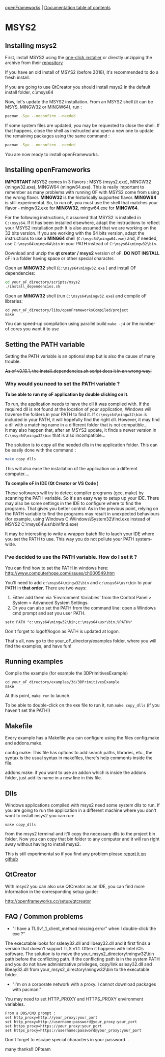 [openFrameworks](http://openframeworks.cc/) | [Documentation table of contents](table_of_contents.md)


MSYS2
=====

Installing msys2
----------------

First, install MSYS2 using the [one-click installer](https://msys2.github.io/) or
directly unzipping the archive from their [repository](http://sourceforge.net/projects/msys2/files/Base/x86_64/)

If you have an old install of MSYS2 (before 2018), it's recommended to do a fresh install.

If you are going to use QtCreator you should install msys2 in the default install folder, c:\msys64



Now, let's update the MSYS2 installation.
From an MSYS2 shell (it can be MSYS, MINGW32 or MINGW64), run :

```sh
pacman -Syu --noconfirm --needed
```

If some system files are updated, you may be requested to close the shell.
If that happens, close the shell as instructed and open a new one to update the remaining packages using the same command :

```sh
pacman -Syu --noconfirm --needed
```

You are now ready to install openFrameworks.


Installing openFrameworks
-------------------------

**IMPORTANT**
MSYS2 comes in 3 flavors : MSYS (msys2.exe), MINGW32 (mingw32.exe), MINGW64 (mingw64.exe).
This is really important to remember as many problems with running OF with MSYS2 come from using the wrong flavor.
**MINGW32** is the historically supported flavor.
**MINGW64** is still experimental.
So, to run oF, you must use the shell that matches your flavor - mingw32.exe for **MINGW32**, mingw64.exe for **MINGW64**.

For the following instructions, it assumed that MSYS2 is installed in `C:\msys64`.
If it has been installed elsewhere, adapt the instructions to reflect your MSYS2 installation path
It is also assumed that we are working on the 32 bits version.
If you are working with the 64 bits version, adapt the instructions to use a **MING64** shell (`C:\msys64\mingw64.exe`) and, if needed,  use `C:\msys64\mingw64\bin` in your PATH instead of `C:\msys64\mingw32\bin`.

Download and unzip the **qt creator / msys2** version of oF. 
**DO NOT INSTALL** oF in a folder having space or other special character.

Open an **MINGW32** shell (`C:\msys64\mingw32.exe` ) and install OF dependencies:

```sh
cd your_oF_directory/scripts/msys2
./install_dependencies.sh
```

Open an **MINGW32** shell (run `C:\msys64\mingw32.exe`) and compile oF libraries:

    cd your_oF_directory/libs/openFrameworksCompiled/project
    make

You can speed-up compilation using parallel build `make -j4` or the number of cores you want it to use


Setting the PATH variable
-------------------------

Setting the PATH variable is an optional step but is also the cause of many trouble.

~~As of v0.10.1, the install_dependencies.sh script does it in an wrong way!~~

### Why would you need to set the PATH variable ?

__To be able to run my oF application by double clicking on it.__

To run, the application needs to have the dll it was compiled with.
If the required dll is not found at the location of your application, Windows will traverse the folders in your PATH to find it.
If `C:\msys64\mingw32\bin` is included in your PATH, it will hopefully find the right dll.
However, it may find a dll with a matching name in a different folder that is not compatible...  
It may also happen that, after an MSYS2 update, it finds a newer version in `C:\msys64\mingw32\bin` that is also incompatible...

The solution is to copy all the needed dlls in the application folder.
This can be easily done with the command : 

```sh
make copy_dlls
```
This will also ease the installation of the application on a different computer....


__To compile oF in IDE (Qt Creator or VS Code )__

These softwares will try to detect compiler programs (gcc, make) by scanning the PATH variable.
So it's an easy way to setup up your IDE.
There may also be some settings in the IDE to configure where to find the programs.
That gives you better control.
As in the previous point, relying on the PATH variable to find the programs may result in unexpected behaviours (for example, using Windows C:\Windows\System32\find.exe instead of MSYS2 C:\msys64\usr\bin\find.exe)

It may be interesting to write a wrapper batch file to lauch your IDE where you set the PATH to use.
This way you do not pollute your PATH system-wide.

### I've decided to use the PATH variable. How do I set it ?

You can find how to set the PATH in windows here: http://www.computerhope.com/issues/ch000549.htm

You'll need to add `c:\msys64\mingw32\bin` and `c:\msys64\usr\bin` to your PATH in **that order**.
There are two ways:

1. Either add them via 'Environment Variables' from the Control Panel > System > Advanced System Settings.
2. Or you can also set the PATH from the command line: open a Windows cmd prompt and set you user PATH.
```
setx PATH "c:\msys64\mingw32\bin;c:\msys64\usr\bin;%PATH%"
```

Don't forget to logoff/logon as PATH is updated at logon.

That's all, now go to the your_oF_directory/examples folder, where you will find
the examples, and have fun!


Running examples
----------------
Compile the example (for example the 3DPrimitivesExample)

    cd your_oF_directory/examples/3d/3DPrimitivesExample
    make

At this point, `make run` to launch. 

To be able to double-click on the exe file to run it, run `make copy_dlls` (if you haven't set the PATH!)

Makefile
--------

Every example has a Makefile you can configure using the files config.make
and addons.make.

config.make: This file has options to add search paths, libraries, etc., the
syntax is the usual syntax in makefiles, there's help comments inside the file.

addons.make: if you want to use an addon which is inside the addons folder, just
add its name in a new line in this file.


Dlls
----

Windows applications compiled with msys2 need some system dlls to run. If you are going to run the application in a different machine where you don't wont to install msys2 you can run:

    make copy_dlls
	
from the msys2 terminal and it'll copy the necessary dlls to the project bin folder. Now you can copy that bin folder to any computer and it will run right away without having to install msys2.

This is still experimental so if you find any problem please [report it on github](https://github.com/openframeworks/openFrameworks/new?title=Problem%20with%20msys2%20dlls)


QtCreator
---------

With msys2 you can also use QtCreator as an IDE, you can find more information in the corresponding setup guide:

http://openframeworks.cc/setup/qtcreator

FAQ / Common problems
--------------------- 
- "I have a TLSv1_1_client_method missing error" when I double-click the exe ?"

The executable looks for ssleay32.dll and libeay32.dll and it first finds a version that doesn't support TLS v1.1. Often it happens with Intel iCls software. The solution is to move the your_msys2_directory\mingw32\bin path before the conflicting path. If the conflicting path is in the system PATH and you do not have administrative privileges, copy/link ssleay32.dll and libeay32.dll from your_msys2_directory\mingw32\bin to the executable folder.

- "I'm on a corporate network with a proxy. I cannot download packages with pacman."

You may need to set HTTP_PROXY and HTTPS_PROXY environment variables.

    From a DOS/CMD prompt :    
    set http_proxy=http://your_proxy:your_port
    set http_proxy=http://username:password@your_proxy:your_port
    set https_proxy=https://your_proxy:your_port
    set https_proxy=https://username:password@your_proxy:your_port
Don't forget to escape special characters in your password...



 

many thanks!! OFteam

